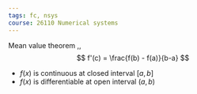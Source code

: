 ```yaml
---
tags: fc, nsys
course: 26110 Numerical systems
---
```


Mean value theorem
,,
$$
f'(c) = \frac{f(b) - f(a)}{b-a}
$$
- $f(x)$ is continuous at closed interval $[a, b]$
- $f(x)$ is differentiable at open interval $(a, b)$

